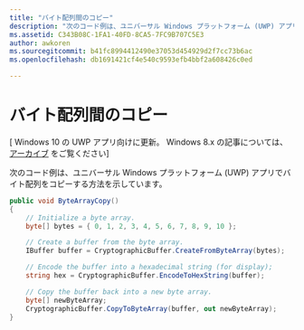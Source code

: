 ```yaml
---
title: "バイト配列間のコピー"
description: "次のコード例は、ユニバーサル Windows プラットフォーム (UWP) アプリでバイト配列をコピーする方法を示しています。"
ms.assetid: C343B08C-1FA1-40FD-8CA5-7FC9B707C5E3
author: awkoren
ms.sourcegitcommit: b41fc8994412490e37053d454929d2f7cc73b6ac
ms.openlocfilehash: db1691421cf4e540c9593efb4bbf2a608426c0ed

---
```


# バイト配列間のコピー


\[ Windows 10 の UWP アプリ向けに更新。 Windows 8.x の記事については、[アーカイブ](http://go.microsoft.com/fwlink/p/?linkid=619132) をご覧ください\]

次のコード例は、ユニバーサル Windows プラットフォーム (UWP) アプリでバイト配列をコピーする方法を示しています。

```cs
public void ByteArrayCopy()
{
    // Initialize a byte array.
    byte[] bytes = { 0, 1, 2, 3, 4, 5, 6, 7, 8, 9, 10 };

    // Create a buffer from the byte array.
    IBuffer buffer = CryptographicBuffer.CreateFromByteArray(bytes);

    // Encode the buffer into a hexadecimal string (for display);
    string hex = CryptographicBuffer.EncodeToHexString(buffer);

    // Copy the buffer back into a new byte array.
    byte[] newByteArray;
    CryptographicBuffer.CopyToByteArray(buffer, out newByteArray);
}
```


<!--HONumber=Jun16_HO4-->


